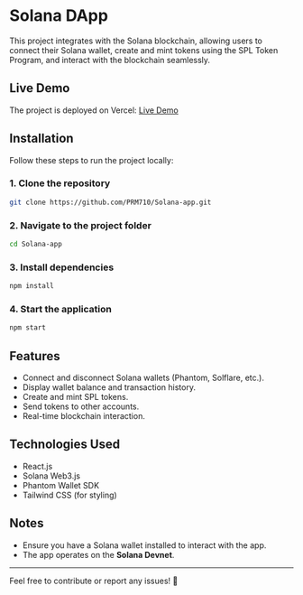 # Solana DApp

This project integrates with the Solana blockchain, allowing users to connect their Solana wallet, create and mint tokens using the SPL Token Program, and interact with the blockchain seamlessly.

## Live Demo  
The project is deployed on Vercel: [Live Demo](https://solana-app-six.vercel.app/)

## Installation  

Follow these steps to run the project locally:

### 1. Clone the repository  
```bash
git clone https://github.com/PRM710/Solana-app.git
```

### 2. Navigate to the project folder  
```bash
cd Solana-app
```

### 3. Install dependencies  
```bash
npm install
```

### 4. Start the application  
```bash
npm start
```

## Features  
- Connect and disconnect Solana wallets (Phantom, Solflare, etc.).
- Display wallet balance and transaction history.
- Create and mint SPL tokens.
- Send tokens to other accounts.
- Real-time blockchain interaction.

## Technologies Used  
- React.js  
- Solana Web3.js  
- Phantom Wallet SDK  
- Tailwind CSS (for styling)  

## Notes  
- Ensure you have a Solana wallet installed to interact with the app.
- The app operates on the **Solana Devnet**.

---

Feel free to contribute or report any issues! 🚀

